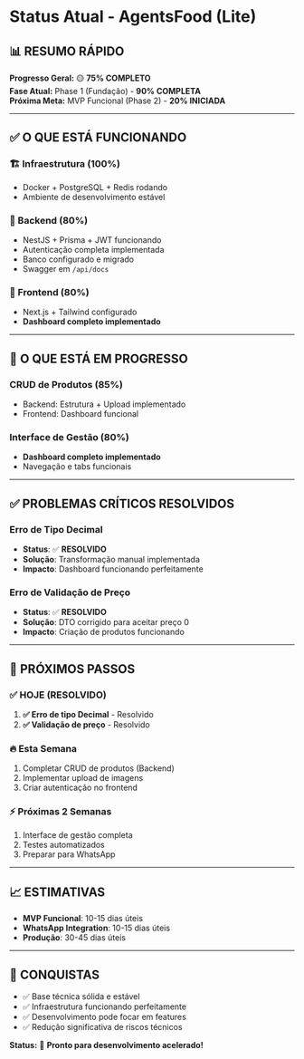 # Status Atual - AgentsFood (Lite)

## 📊 **RESUMO RÁPIDO**

**Progresso Geral:** 🟡 **75% COMPLETO**  
**Fase Atual:** Phase 1 (Fundação) - **90% COMPLETA**  
**Próxima Meta:** MVP Funcional (Phase 2) - **20% INICIADA**

---

## ✅ **O QUE ESTÁ FUNCIONANDO**

### **🏗️ Infraestrutura (100%)**
- Docker + PostgreSQL + Redis rodando
- Ambiente de desenvolvimento estável

### **🔧 Backend (80%)**
- NestJS + Prisma + JWT funcionando
- Autenticação completa implementada
- Banco configurado e migrado
- Swagger em `/api/docs`

### **🎨 Frontend (80%)**
- Next.js + Tailwind configurado
- **Dashboard completo implementado**

---

## 🚧 **O QUE ESTÁ EM PROGRESSO**

### **CRUD de Produtos (85%)**
- Backend: Estrutura + Upload implementado
- Frontend: Dashboard funcional

### **Interface de Gestão (80%)**
- **Dashboard completo implementado**
- Navegação e tabs funcionais

---

## ✅ **PROBLEMAS CRÍTICOS RESOLVIDOS**

### **Erro de Tipo Decimal**
- **Status**: ✅ **RESOLVIDO**
- **Solução**: Transformação manual implementada
- **Impacto**: Dashboard funcionando perfeitamente

### **Erro de Validação de Preço**
- **Status**: ✅ **RESOLVIDO**
- **Solução**: DTO corrigido para aceitar preço 0
- **Impacto**: Criação de produtos funcionando

---

## 🎯 **PRÓXIMOS PASSOS**

### **✅ HOJE (RESOLVIDO)**
1. **✅ Erro de tipo Decimal** - Resolvido
2. **✅ Validação de preço** - Resolvido

### **🔥 Esta Semana**
1. Completar CRUD de produtos (Backend)
2. Implementar upload de imagens
3. Criar autenticação no frontend

### **⚡ Próximas 2 Semanas**
1. Interface de gestão completa
2. Testes automatizados
3. Preparar para WhatsApp

---

## 📈 **ESTIMATIVAS**

- **MVP Funcional**: 10-15 dias úteis
- **WhatsApp Integration**: 10-15 dias úteis
- **Produção**: 30-45 dias úteis

---

## 🎉 **CONQUISTAS**

- ✅ Base técnica sólida e estável
- ✅ Infraestrutura funcionando perfeitamente
- ✅ Desenvolvimento pode focar em features
- ✅ Redução significativa de riscos técnicos

**Status:** 🚀 **Pronto para desenvolvimento acelerado!**
